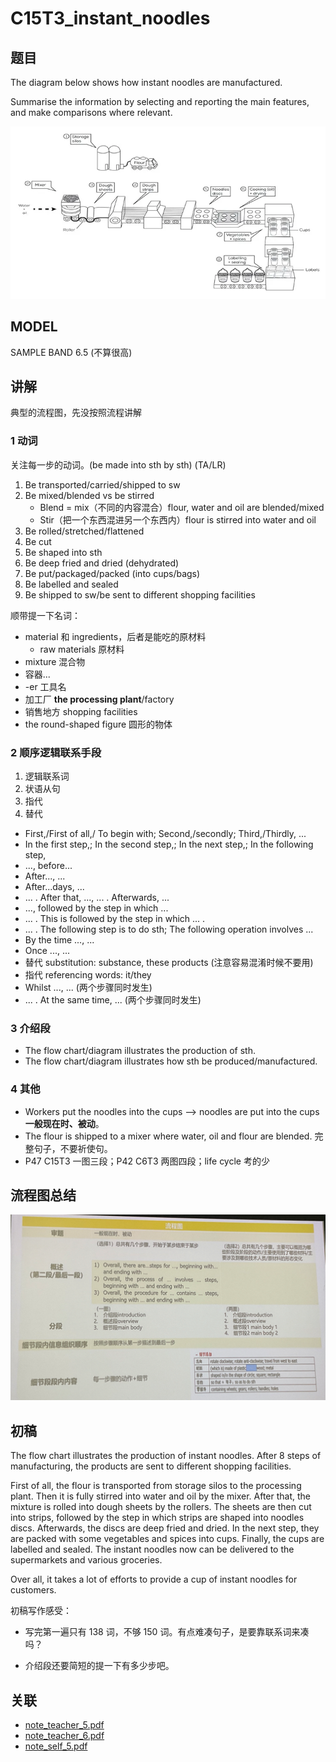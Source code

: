 # C15T3_instant_noodles

## 题目

The diagram below shows how instant noodles are manufactured.

Summarise  the information by selecting and reporting the main features, and make comparisons where relevant.

![ielts-writing-task-1-cam-15-answer](../pic/ielts-writing-task-1-cam-15-answer.webp)

## MODEL

SAMPLE BAND 6.5 (不算很高)

## 讲解

典型的流程图，先没按照流程讲解

### 1 动词

关注每一步的动词。(be made into sth by sth) (TA/LR)

1. Be transported/carried/shipped to sw
2. Be mixed/blended vs be stirred
   - Blend = mix（不同的内容混合）flour, water and oil are blended/mixed
   - Stir（把一个东西混进另一个东西内）flour is stirred into water and oil
3. Be rolled/stretched/flattened
4. Be cut
5. Be shaped into sth
6. Be deep fried and dried (dehydrated)
7. Be put/packaged/packed (into cups/bags)
8. Be labelled and sealed
9. Be shipped to sw/be sent to different shopping facilities

顺带提一下名词：

- material 和 ingredients，后者是能吃的原材料
  - raw materials 原材料
- mixture 混合物
- 容器...
- -er 工具名
- 加工厂 **the processing plant**/factory
- 销售地方 shopping facilities
- the round-shaped figure 圆形的物体

### 2 顺序逻辑联系手段

1. 逻辑联系词
2. 状语从句
3. 指代
4. 替代

- First,/First of all,/ To begin with; Second,/secondly; Third,/Thirdly, ...
- In the first step,; In the second step,; In the next step,; In the following step,
- ..., before...
- After..., ...
- After...days, ...
- ... . After that, ..., ... . Afterwards, ...
- ..., followed by the step in which ...
- ... . This is followed by the step in which ... .
- ... . The following step is to do sth; The following operation involves ...
- By the time ..., ...
- Once ..., ...
- 替代 substitution: substance, these products (注意容易混淆时候不要用)
- 指代 referencing words: it/they
- Whilst ..., ... (两个步骤同时发生)
- ... . At the same time, ... (两个步骤同时发生)

### 3 介绍段

- The flow chart/diagram illustrates the production of sth.
- The flow chart/diagram illustrates how sth be produced/manufactured.

### 4 其他

- Workers put the noodles into the cups --> noodles are put into the cups **一般现在时、被动**。
- The flour is shipped to a mixer where water, oil and flour are blended. 完整句子，不要祈使句。
- P47 C15T3 一图三段；P42 C6T3 两图四段；life cycle 考的少

## 流程图总结

![流程图总结](../pic/流程图总结.png)

## 初稿

The flow chart illustrates the production of instant noodles. After 8 steps of manufacturing, the products are sent to different shopping facilities.

First of all, the flour is transported from storage silos to the processing plant. Then it is fully stirred into water and oil by the mixer. After that, the mixture is rolled into dough sheets by the rollers. The sheets are then cut into strips, followed by the step in which strips are shaped into noodles discs. Afterwards, the discs are deep fried and dried. In the next step, they are packed with some vegetables and spices into cups. Finally, the cups are labelled and sealed. The instant noodles now can be delivered to the supermarkets and various groceries.

Over all, it takes a lot of efforts to provide a cup of instant noodles for customers.

初稿写作感受：

- 写完第一遍只有 138 词，不够 150 词。有点难凑句子，是要靠联系词来凑吗？

- 介绍段还要简短的提一下有多少步吧。

## 关联

- [note_teacher_5.pdf](../note_teacher/teacher_5.pdf)
- [note_teacher_6.pdf](../note_teacher/teacher_6.pdf)
- [note_self_5.pdf](../note_self/self_5.pdf)
